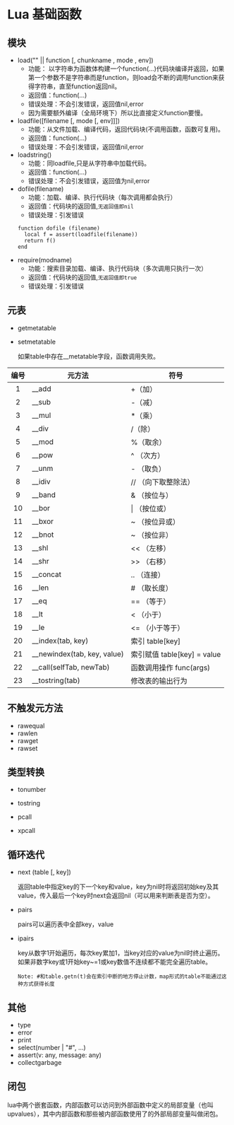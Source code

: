 # Lua 基础函数


## 模块
- load("" || function [, chunkname , mode , env])
    + 功能： 以字符串为函数体构建一个function(...)代码块编译并返回，如果第一个参数不是字符串而是function，则load会不断的调用function来获得字符串，直至function返回nil。
    + 返回值：function(...)
    + 错误处理：不会引发错误，返回值nil,error
    + 因为需要额外编译（全局环境下）所以比直接定义function要慢。
- loadfile([filename [, mode [, env]]])
    + 功能：从文件加载、编译代码，返回代码块(不调用函数，函数可复用)。
    + 返回值：function(...)
    + 错误处理：不会引发错误，返回值nil,error
- loadstring()
    + 功能：同loadfile,只是从字符串中加载代码。
    + 返回值：function(...)
    + 错误处理：不会引发错误，返回值为nil,error
- dofile(filename)
    + 功能：加载、编译、执行代码块（每次调用都会执行）
    + 返回值：代码块的返回值,`无返回值即nil`
    + 错误处理：引发错误
    ```
    function dofile (filename)
      local f = assert(loadfile(filename))
      return f()
    end
    ```
- require(modname)
    + 功能：搜索目录加载、编译、执行代码块（多次调用只执行一次）  
    + 返回值：代码块的返回值,`无返回值即true`
    + 错误处理：引发错误

## 元表
- getmetatable
    
    
- setmetatable
    
    如果table中存在__metatable字段，函数调用失败。

| 编号  | 元方法    | 符号 |
|:---:| ----- | ---- |
| 1   |__add| +（加） |
| 2   |__sub| -（减） |
| 3   |__mul| *（乘） |
| 4   |__div| /（除） |
| 5   |__mod| %（取余） |
| 6   |__pow| ^ （次方）|
| 7   |__unm| - （取负）|
| 8   |__idiv| // （向下取整除法）|
| 9   |__band| & （按位与）|
| 10  |__bor| \| （按位或）|
| 11  |__bxor| ~ （按位异或）|
| 12  |__bnot| ~ （按位非）|
| 13  |__shl| << （左移）|
| 14  |__shr| >> （右移）|
| 15  |__concat| .. （连接）|
| 16  |__len| # （取长度）|
| 17  |__eq| == （等于）|
| 18  |__lt| < （小于）|
| 19  |__le| <= （小于等于）|
| 20  |__index(tab, key)| 索引 table[key]|
| 21  |__newindex(tab, key, value)| 索引赋值 table[key] = value |
| 22  |__call(selfTab, newTab)| 函数调用操作 func(args) |
| 23  |__tostring(tab)|修改表的输出行为|


## 不触发元方法
- rawequal
- rawlen
- rawget
- rawset

## 类型转换
- tonumber
- tostring

- pcall
- xpcall

## 循环迭代
- next (table [, key])

    返回table中指定key的下一个key和value，key为nil时将返回初始key及其value，传入最后一个key时next会返回nil（可以用来判断表是否为空）。

- pairs

    pairs可以遍历表中全部key，value
- ipairs

    key从数字1开始遍历，每次key累加1，当key对应的value为nil时终止遍历。如果非数字key或1开始key~=1或key数值不连续都不能完全遍历table。

    `
    Note: #和table.getn(t)会在索引中断的地方停止计数，map形式的table不能通过这种方式获得长度
    `

## 其他
- type
- error
- print
- select(number | "#", ...)
- assert(v: any, message: any)
- collectgarbage

## 闭包
lua中两个嵌套函数，内部函数可以访问到外部函数中定义的局部变量（也叫upvalues），其中内部函数和那些被内部函数使用了的外部局部变量叫做闭包。
